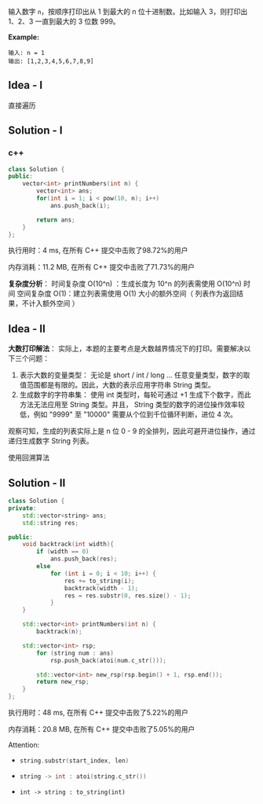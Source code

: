 输入数字 `n`，按顺序打印出从 1 到最大的 n 位十进制数。比如输入 3，则打印出 1、2、3 一直到最大的 3 位数 999。 



**Example:**
```
输入: n = 1
输出: [1,2,3,4,5,6,7,8,9]
```

## Idea - I 

直接遍历

## Solution - I

### c++

```c++
class Solution {
public:
    vector<int> printNumbers(int n) {
        vector<int> ans;
        for(int i = 1; i < pow(10, n); i++)
            ans.push_back(i);

        return ans;
    }       
};
```
执行用时：4 ms, 在所有 C++ 提交中击败了98.72%的用户

内存消耗：11.2 MB, 在所有 C++ 提交中击败了71.73%的用户

**复杂度分析**：
时间复杂度 O(10^n) ：生成长度为 10^n 的列表需使用 O(10^n) 时间
空间复杂度 O(1)：建立列表需使用 O(1) 大小的额外空间（ 列表作为返回结果，不计入额外空间 ）

## Idea - II

**大数打印解法**：
实际上，本题的主要考点是大数越界情况下的打印。需要解决以下三个问题：

1. 表示大数的变量类型：
无论是 short / int / long ... 任意变量类型，数字的取值范围都是有限的。因此，大数的表示应用字符串 String 类型。
2. 生成数字的字符串集：
  使用 int 类型时，每轮可通过 +1 生成下个数字，而此方法无法应用至 String 类型。并且， String 类型的数字的进位操作效率较低，例如 "9999" 至 "10000" 需要从个位到千位循环判断，进位 4 次。

  观察可知，生成的列表实际上是 n 位 0 - 9 的全排列，因此可避开进位操作，通过递归生成数字 String 列表。

使用回溯算法

## Solution - II

```c++
class Solution {
private:
    std::vector<string> ans;
    std::string res;

public:
    void backtrack(int width){
        if (width == 0)
            ans.push_back(res);
        else
            for (int i = 0; i < 10; i++) {
                res += to_string(i);
                backtrack(width - 1);
                res = res.substr(0, res.size() - 1);
            }
    }

    std::vector<int> printNumbers(int n) {
        backtrack(n);

	std::vector<int> rsp;
        for (string num : ans)
            rsp.push_back(atoi(num.c_str()));

        std::vector<int> new_rsp(rsp.begin() + 1, rsp.end());
        return new_rsp;
    }       
};
```

执行用时：48 ms, 在所有 C++ 提交中击败了5.22%的用户

内存消耗：20.8 MB, 在所有 C++ 提交中击败了5.05%的用户

Attention:

- ```c++
  string.substr(start_index, len)
  ```

- ```c++
  string -> int : atoi(string.c_str())
  ```

- ```
  int -> string : to_string(int)
  ```
